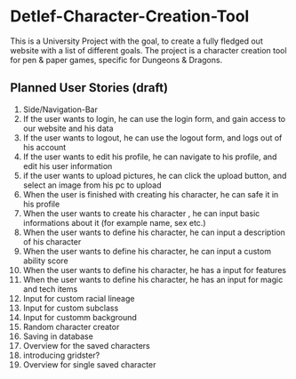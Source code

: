 Detlef-Character-Creation-Tool
===========

This is a University Project with the goal, to create a fully fledged out website with a list of different goals. The project is a character creation tool for pen & paper games, specific for Dungeons & Dragons.

## Planned User Stories (draft)
1) Side/Navigation-Bar
2) If the user wants to login, he can use the login form, and gain access to our website and his data
3) If the user wants to logout, he can use the logout form, and logs out of his account
4) If the user wants to edit his profile, he can navigate to his profile, and edit his user information
5) if the user wants to upload pictures, he can click the upload button, and select an image from his pc to upload
6) When the user is finished with creating his character, he can safe it in his profile
7) When the user wants to create his character , he can input basic informations about it (for example name, sex etc.)
8) When the user wants to define his character, he can input a description of his character
9) When the user wants to define his character, he can input a custom ability score
10) When the user wants to define his character, he has a input for features
11)  When the user wants to define his character, he has an input for magic and tech items
12) Input for custom racial lineage
13) Input for custom subclass
14) Input for customm background
15) Random character creator 
16) Saving in database
17) Overview for the saved characters 
18) introducing gridster?
19)  Overview for single saved character

